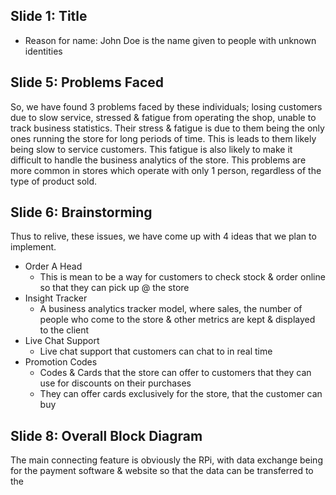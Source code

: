 ## Slide 1: Title
- Reason for name: John Doe is the name given to people with unknown identities

## Slide 5: Problems Faced
 So, we have found 3 problems faced by these individuals; losing customers due to slow service, stressed & fatigue from operating the shop, unable to track business statistics. Their stress & fatigue is due to them being the only ones running the store for long periods of time. This is leads to them likely being slow to service customers. This fatigue is also likely to make it difficult to handle the business analytics of the store. This problems are more common in stores which operate with only 1 person, regardless of the type of product sold. 

## Slide 6: Brainstorming 
Thus to relive, these issues, we have come up with 4 ideas that we plan to implement. 
- Order A Head
	- This is mean to be a way for customers to check stock & order online so that they can pick up @ the store
- Insight Tracker
	- A business analytics tracker model, where sales, the number of people who come to the store & other metrics are kept & displayed to the client 
- Live Chat Support 
	- Live chat support that customers can chat to in real time
- Promotion Codes
	- Codes & Cards that the store can offer to customers that they can use for discounts on their purchases
	- They can offer cards exclusively for the store, that the customer can buy 

## Slide 8: Overall Block Diagram 
The main connecting feature is obviously the RPi, with data exchange being for the payment software & website so that the data can be transferred to the 